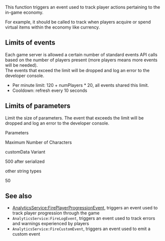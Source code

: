 This function triggers an event used to track player actions pertaining to the in-game economy.

For example, it should be called to track when players acquire or spend virtual items within the economy like currency.

Limits of events
----------------

Each game server is allowed a certain number of standard events API calls based on the number of players present (more players means more events will be needed).  
The events that exceed the limit will be dropped and log an error to the developer console.

*   Per minute limit: 120 + numPlayers \* 20, all events shared this limit.
*   Cooldown: refresh every 10 seconds

Limits of parameters
--------------------

Limit the size of parameters. The event that exceeds the limit will be dropped and log an error to the developer console.

Parameters

Maximum Number of Characters

customData Variant

500 after serialized

other string types

50

See also
--------

*   [AnalyticsService:FirePlayerProgressionEvent](https://developer.roblox.com/en-us/api-reference/function/AnalyticsService/FirePlayerProgressionEvent), triggers an event used to track player progression through the game
*   `AnalyticsService:FireLogEvent`, triggers an event used to track errors and warnings experienced by players
*   `AnalyticsService:FireCustomEvent`, triggers an event used to emit a custom event